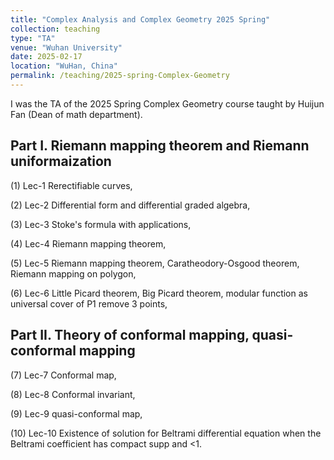 ```yaml
---
title: "Complex Analysis and Complex Geometry 2025 Spring"
collection: teaching
type: "TA"
venue: "Wuhan University"
date: 2025-02-17
location: "WuHan, China"
permalink: /teaching/2025-spring-Complex-Geometry
---
```


I was the TA of the 2025 Spring Complex Geometry course taught by Huijun Fan (Dean of math department).


## Part I. Riemann mapping theorem and Riemann uniformaization

(1) Lec-1 Rerectifiable curves,

(2) Lec-2 Differential form and differential graded algebra,

(3) Lec-3 Stoke's formula with applications,

(4) Lec-4 Riemann mapping theorem,

(5) Lec-5 Riemann mapping theorem, Caratheodory-Osgood theorem, Riemann mapping on polygon,

(6) Lec-6 Little Picard theorem, Big Picard theorem, modular function as universal cover of P1 remove 3 points,



## Part II. Theory of conformal mapping, quasi-conformal mapping

(7) Lec-7 Conformal map,

(8) Lec-8 Conformal invariant,

(9) Lec-9 quasi-conformal map,

(10) Lec-10 Existence of solution for Beltrami differential equation when the Beltrami coefficient has compact supp and <1.